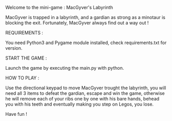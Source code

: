 Welcome to the mini-game : MacGyver's Labyrinth

MacGyver is trapped in a labyrinth, and a gardian as strong as a minotaur is blocking the exit. Fortunately, MacGyver always find out a way out !

REQUIREMENTS : 

You need Python3 and Pygame module installed, check requirements.txt  for version.


START THE GAME : 

Launch the game by executing the main.py with python.

HOW TO PLAY :

Use the directional keypad to move MacGyver trought the labyrinth, you will need all 3 items to defeat the gardian, escape and win the game, otherwise he will remove each of your ribs one by one with his bare hands, behead you with his teeth and eventually making you step on Legos, you lose.

Have fun !